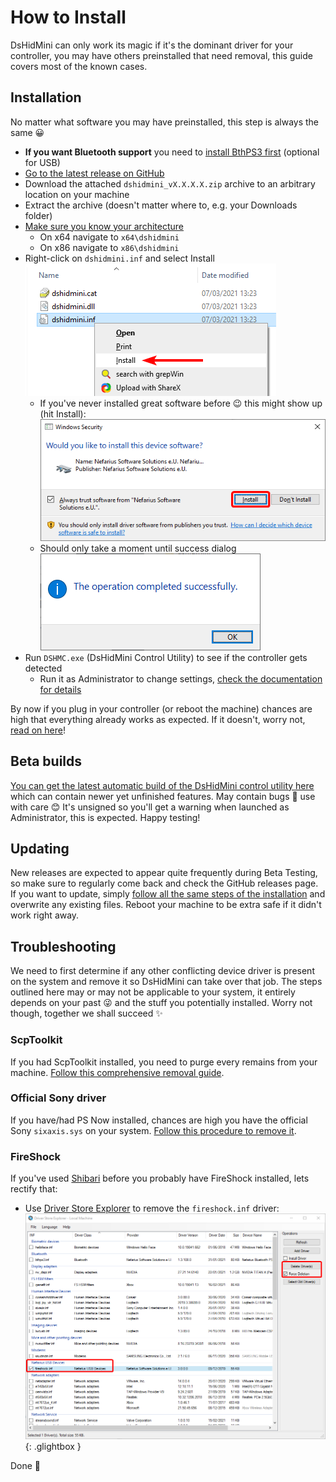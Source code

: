 # How to Install

DsHidMini can only work its magic if it's the dominant driver for your controller, you may have others preinstalled that need removal, this guide covers most of the known cases.

## Installation

No matter what software you may have preinstalled, this step is always the same 😀

- **If you want Bluetooth support** you need to [install BthPS3 first](https://github.com/ViGEm/BthPS3/releases) (optional for USB)
- [Go to the latest release on GitHub](https://github.com/ViGEm/DsHidMini/releases/latest)
- Download the attached `dshidmini_vX.X.X.X.zip` archive to an arbitrary location on your machine
- Extract the archive (doesn't matter where to, e.g. your Downloads folder)
- [Make sure you know your architecture](https://vigem.org/research/How-to-check-architecture/)
    - On x64 navigate to `x64\dshidmini`
    - On x86 navigate to `x86\dshidmini`
- Right-click on `dshidmini.inf` and select Install
    ![hIh7PcxkC9.png](images/hIh7PcxkC9.png)
    - If you've never installed great software before 😉 this might show up (hit Install):  
    ![DRYeurZsPs.png](images/DRYeurZsPs.png)
    - Should only take a moment until success dialog
    ![InfDefaultInstall_La1TsZO9P0.png](images/InfDefaultInstall_La1TsZO9P0.png)
- Run `DSHMC.exe` (DsHidMini Control Utility) to see if the controller gets detected
    - Run it as Administrator to change settings, [check the documentation for details](../HID-Device-Modes-Explained)

By now if you plug in your controller (or reboot the machine) chances are high that everything already works as expected. If it doesn't, worry not, [read on here](#troubleshooting)!

## Beta builds

[You can get the latest automatic build of the DsHidMini control utility here](https://ci.appveyor.com/api/projects/nefarius/dshidmini/artifacts/bin/DSHMC.exe?job=Platform%3A%20x64) which can contain newer yet unfinished features. May contain bugs 🐛 use with care 😊 It's unsigned so you'll get a warning when launched as Administrator, this is expected. Happy testing!

## Updating

New releases are expected to appear quite frequently during Beta Testing, so make sure to regularly come back and check the GitHub releases page. If you want to update, simply [follow all the same steps of the installation](#installation) and overwrite any existing files. Reboot your machine to be extra safe if it didn't work right away.

## Troubleshooting

We need to first determine if any other conflicting device driver is present on the system and remove it so DsHidMini can take over that job. The steps outlined here may or may not be applicable to your system, it entirely depends on your past 😜 and the stuff you potentially installed. Worry not though, together we shall succeed ✨

### ScpToolkit

If you had ScpToolkit installed, you need to purge every remains from your machine. [Follow this comprehensive removal guide](https://vigem.org/projects/ScpToolkit/ScpToolkit-Removal-Guide/).

### Official Sony driver

If you have/had PS Now installed, chances are high you have the official Sony `sixaxis.sys` on your system. [Follow this procedure to remove it](../SIXAXIS.SYS-to-DsHidMini-Guide).

### FireShock

If you've used [Shibari](https://github.com/ViGEm/Shibari) before you probably have FireShock installed, lets rectify that:

- Use [Driver Store Explorer](https://github.com/lostindark/DriverStoreExplorer/releases) to remove the `fireshock.inf` driver:  
![EMS2RXFoc4.png](images/EMS2RXFoc4.png){: .glightbox }  

Done 🎉
